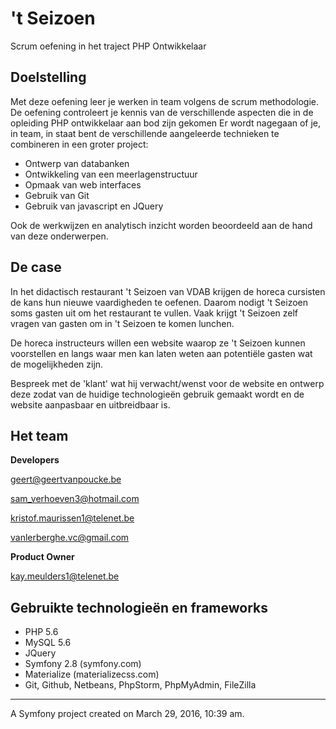 't Seizoen
=

 Scrum oefening in het traject PHP Ontwikkelaar

Doelstelling
-
 Met deze oefening leer je werken in team volgens de scrum methodologie.
 De oefening controleert je kennis van de verschillende aspecten die in de opleiding PHP ontwikkelaar aan bod zijn gekomen
 Er wordt nagegaan of je, in team, in staat bent de verschillende aangeleerde technieken te combineren in een groter project:
 - Ontwerp van databanken
 - Ontwikkeling van een meerlagenstructuur
 - Opmaak van web interfaces
 - Gebruik van Git
 - Gebruik van javascript en JQuery

 Ook de werkwijzen en analytisch inzicht worden beoordeeld aan de hand van deze onderwerpen.

De case
-

 In het didactisch restaurant 't Seizoen van VDAB krijgen de horeca cursisten de kans hun nieuwe vaardigheden te oefenen. Daarom nodigt 't Seizoen soms gasten uit om het restaurant te vullen.
 Vaak krijgt 't Seizoen zelf vragen van gasten om in 't Seizoen te komen lunchen.

 De horeca instructeurs willen een website waarop ze 't Seizoen kunnen voorstellen en langs waar men kan laten weten aan potentiële gasten wat de mogelijkheden zijn.

 Bespreek met de 'klant' wat hij verwacht/wenst voor de website en ontwerp deze zodat van de huidige technologieën gebruik gemaakt wordt en de website aanpasbaar en uitbreidbaar is.


Het team
-


**Developers**

geert@geertvanpoucke.be

sam_verhoeven3@hotmail.com

kristof.maurissen1@telenet.be

vanlerberghe.vc@gmail.com


**Product Owner**

kay.meulders1@telenet.be


Gebruikte technologieën en frameworks
-

- PHP 5.6
- MySQL 5.6
- JQuery
- Symfony 2.8 (symfony.com)
- Materialize (materializecss.com)
- Git, Github, Netbeans, PhpStorm, PhpMyAdmin, FileZilla


---
A Symfony project created on March 29, 2016, 10:39 am.